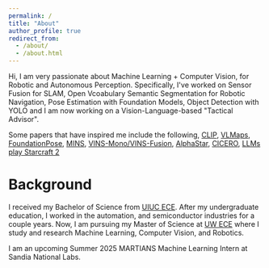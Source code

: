 ```yaml
---
permalink: /
title: "About"
author_profile: true
redirect_from: 
  - /about/
  - /about.html
---
```


Hi, I am very passionate about Machine Learning + Computer Vision, for Robotic and Autonomous Perception. Specifically, I've worked on Sensor Fusion for SLAM, Open Vcoabulary Semantic Segmentation for Robotic Navigation, Pose Estimation with Foundation Models, Object Detection with YOLO and I am now working on a Vision-Language-based "Tactical Advisor". 

Some papers that have inspired me include the following, [CLIP](https://arxiv.org/abs/2103.00020), 
[VLMaps](https://arxiv.org/pdf/2210.05714), [FoundationPose](https://nvlabs.github.io/FoundationPose/), [MINS](https://arxiv.org/abs/2309.15390), [VINS-Mono/VINS-Fusion](https://ieeexplore.ieee.org/document/8421746), [AlphaStar](https://arxiv.org/pdf/2308.03526), 
[CICERO](https://www.science.org/doi/10.1126/science.ade9097), [LLMs play Starcraft 2](https://arxiv.org/abs/2312.11865)


Background
======
I received my Bachelor of Science from [UIUC ECE](https://ece.illinois.edu/). After my undergraduate education, I worked 
in the automation, and semiconductor industries for a couple years. Now, I am pursuing my Master of Science at [UW ECE](https://www.ece.uw.edu/) where I study and research Machine Learning, Computer Vision, and Robotics.

I am an upcoming Summer 2025 MARTIANS Machine Learning Intern at Sandia National Labs.